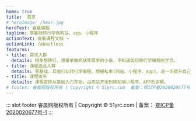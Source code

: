 ```yaml
---
home: true
title:  首页
# heroImage: /hear.jpg
heroText: 睿晨编程
tagline: 零基础转行学做网站、app、小程序
actionText: 查看课程文档 →
actionLink: /aboutless
features:
- title: 需求人群
  details: 很多想转行，想接单做网站等需求的小白，不知道如何转行学编程的学员。
- title: 课程适合人群
  details: 零基础、其他行业转行学编程、想接私单(网站、小程序、app)、进一步提升自己知识能力的人。
- title: 课程体系
  details: 课程安排从基础入门开始，由网站开发到移动端小程序、APP的讲解。
# footer: 睿晨网版权所有 | Copyright © 51yrc.com  备案：鄂ICP备2020020677号-1
---
```


::: slot footer
睿晨网版权所有 | Copyright © 51yrc.com  | 备案： [鄂ICP备2020020677号-1](https://beian.miit.gov.cn/#/Integrated/index)
:::



